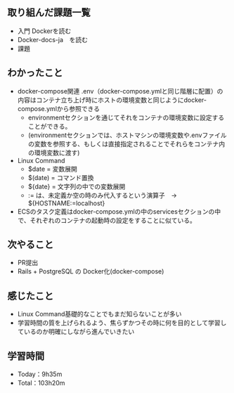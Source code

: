 ## 取り組んだ課題一覧
- 入門 Dockerを読む
- Docker-docs-ja　を読む
- 課題

## わかったこと
- docker-compose関連 .env（docker-compose.ymlと同じ階層に配置）の内容はコンテナ立ち上げ時にホストの環境変数と同じようにdocker-compose.ymlから参照できる
    - environmentセクションを通じてそれをコンテナの環境変数に設定することができる。
    - (environmentセクションでは、ホストマシンの環境変数や.envファイルの変数を参照する、もしくは直接指定されることでそれらをコンテナ内の環境変数に渡す)
- Linux Command
    - $date = 変数展開
    - $(date) = コマンド置換
    - ${date} = 文字列の中での変数展開
    - := は、未定義か空の時のみ代入するという演算子　→ ${HOSTNAME:=localhost}
- ECSのタスク定義はdocker-compose.ymlの中のservicesセクションの中で、それぞれのコンテナの起動時の設定をすることに似ている。

## 次やること
- PR提出
- Rails + PostgreSQL の Docker化(docker-compose)

## 感じたこと
- Linux Command基礎的なことでもまだ知らないことが多い
- 学習時間の質を上げられるよう、焦らずかつその時に何を目的として学習しているのか明確にしながら進んでいきたい

## 学習時間
- Today：9h35m
- Total：103h20m
